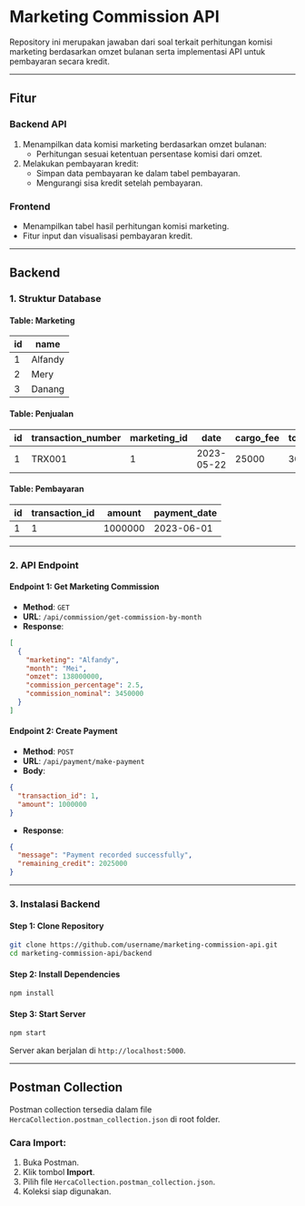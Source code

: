 # Marketing Commission API

Repository ini merupakan jawaban dari soal terkait perhitungan komisi marketing berdasarkan omzet bulanan serta implementasi API untuk pembayaran secara kredit.

---

## **Fitur**

### **Backend API**
1. Menampilkan data komisi marketing berdasarkan omzet bulanan:
   - Perhitungan sesuai ketentuan persentase komisi dari omzet.
2. Melakukan pembayaran kredit:
   - Simpan data pembayaran ke dalam tabel pembayaran.
   - Mengurangi sisa kredit setelah pembayaran.

### **Frontend**
- Menampilkan tabel hasil perhitungan komisi marketing.
- Fitur input dan visualisasi pembayaran kredit.

---

## **Backend**

### **1. Struktur Database**

#### **Table: Marketing**
| id | name    |
|----|---------|
| 1  | Alfandy |
| 2  | Mery    |
| 3  | Danang  |

#### **Table: Penjualan**
| id  | transaction_number | marketing_id | date       | cargo_fee | total_balance | grand_total |
|-----|---------------------|--------------|------------|-----------|---------------|-------------|
| 1   | TRX001             | 1            | 2023-05-22 | 25000     | 3000000       | 3025000     |

#### **Table: Pembayaran**
| id  | transaction_id | amount  | payment_date |
|-----|----------------|---------|--------------|
| 1   | 1              | 1000000 | 2023-06-01   |

---

### **2. API Endpoint**

#### **Endpoint 1: Get Marketing Commission**
- **Method**: `GET`
- **URL**: `/api/commission/get-commission-by-month`
- **Response**:
```json
[
  {
    "marketing": "Alfandy",
    "month": "Mei",
    "omzet": 138000000,
    "commission_percentage": 2.5,
    "commission_nominal": 3450000
  }
]
```

#### **Endpoint 2: Create Payment**
- **Method**: `POST`
- **URL**: `/api/payment/make-payment`
- **Body**:
```json
{
  "transaction_id": 1,
  "amount": 1000000
}
```
- **Response**:
```json
{
  "message": "Payment recorded successfully",
  "remaining_credit": 2025000
}
```

---

### **3. Instalasi Backend**

#### **Step 1: Clone Repository**
```bash
git clone https://github.com/username/marketing-commission-api.git
cd marketing-commission-api/backend
```

#### **Step 2: Install Dependencies**
```bash
npm install
```

#### **Step 3: Start Server**
```bash
npm start
```
Server akan berjalan di `http://localhost:5000`.

---

## **Postman Collection**
Postman collection tersedia dalam file `HercaCollection.postman_collection.json` di root folder.

### Cara Import:
1. Buka Postman.
2. Klik tombol **Import**.
3. Pilih file `HercaCollection.postman_collection.json`.
4. Koleksi siap digunakan.
